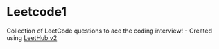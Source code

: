 # Leetcode1
Collection of LeetCode questions to ace the coding interview! - Created using [LeetHub v2](https://github.com/arunbhardwaj/LeetHub-2.0)
